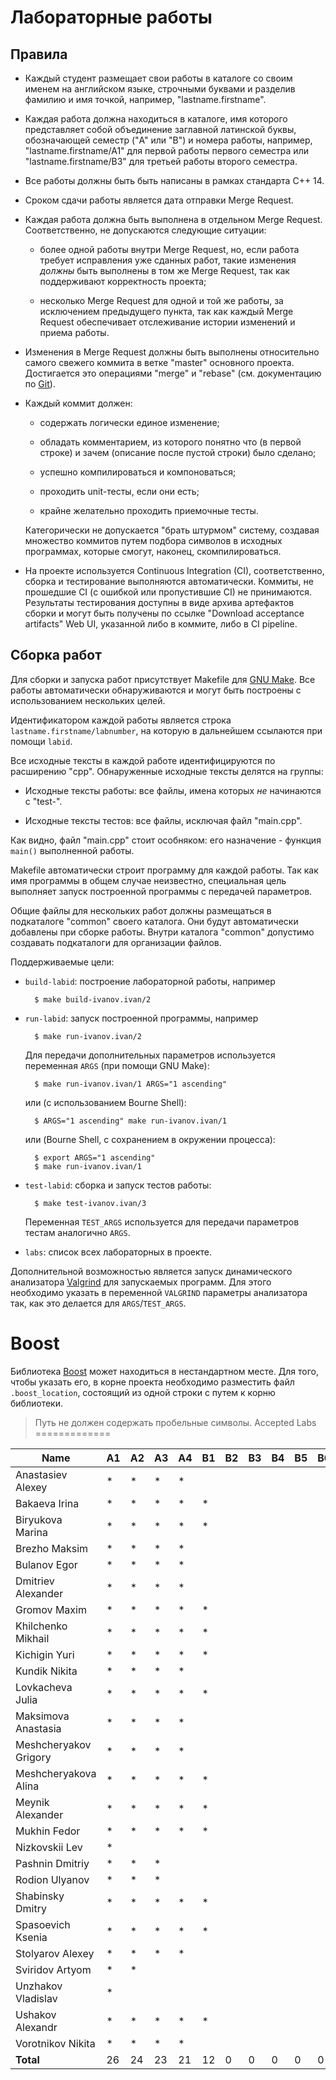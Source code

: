 Лабораторные работы
===================

Правила
-------

* Каждый студент размещает свои работы в каталоге со своим именем на
  английском языке, строчными буквами и разделив фамилию и имя
  точкой, например, "lastname.firstname".

* Каждая работа должна находиться в каталоге, имя которого
  представляет собой объединение заглавной латинской буквы,
  обозначающей семестр ("A" или "B") и номера работы, например,
  "lastname.firstname/A1" для первой работы первого семестра или
  "lastname.firstname/B3" для третьей работы второго семестра.

* Все работы должны быть быть написаны в рамках стандарта C++ 14.

* Сроком сдачи работы является дата отправки Merge Request.

* Каждая работа должна быть выполнена в отдельном Merge
  Request. Соответственно, не допускаются следующие ситуации:

    - более одной работы внутри Merge Request, но, если работа
      требует исправления уже сданных работ, такие изменения *должны*
      быть выполнены в том же Merge Request, так как поддерживают
      корректность проекта;

    - несколько Merge Request для одной и той же работы, за
      исключением предыдущего пункта, так как каждый Merge Request
      обеспечивает отслеживание истории изменений и приема работы.

* Изменения в Merge Request должны быть выполнены относительно самого
  свежего коммита в ветке "master" основного проекта. Достигается это
  операциями "merge" и "rebase" (см. документацию по
  [Git](https://git-scm.com/book)).

* Каждый коммит должен:

    - содержать логически единое изменение;

    - обладать комментарием, из которого понятно что (в первой строке)
      и зачем (описание после пустой строки) было сделано;

    - успешно компилироваться и компоноваться;

    - проходить unit-тесты, если они есть;

    - крайне желательно проходить приемочные тесты.

    Категорически не допускается "брать штурмом" систему, создавая
    множество коммитов путем подбора символов в исходных программах,
    которые смогут, наконец, скомпилироваться.

* На проекте используется Continuous Integration (CI), соответственно,
  сборка и тестирование выполняются автоматически. Коммиты, не
  прошедшие CI (с ошибкой или пропустившие CI) не
  принимаются. Результаты тестирования доступны в виде архива
  артефактов сборки и могут быть получены по ссылке "Download
  acceptance artifacts" Web UI, указанной либо в коммите, либо в CI
  pipeline.

Сборка работ
------------

Для сборки и запуска работ присутствует Makefile для
[GNU Make](https://www.gnu.org/software/make/). Все работы
автоматически обнаруживаются и могут быть построены с использованием
нескольких целей.

Идентификатором каждой работы является строка
`lastname.firstname/labnumber`, на которую в дальнейшем ссылаются при
помощи `labid`.

Все исходные тексты в каждой работе идентифицируются по расширению
"cpp". Обнаруженные исходные тексты делятся на группы:

* Исходные тексты работы: все файлы, имена которых _не_ начинаются с
  "test-".

* Исходные тексты тестов: все файлы, исключая файл "main.cpp".

Как видно, файл "main.cpp" стоит особняком: его назначение - функция
`main()` выполненной работы.

Makefile автоматически строит программу для каждой работы. Так как имя
программы в общем случае неизвестно, специальная цель выполняет запуск
построенной программы с передачей параметров.

Общие файлы для нескольких работ должны размещаться в подкаталоге
"common" своего каталога. Они будут автоматически добавлены при сборке
работы. Внутри каталога "common" допустимо создавать подкаталоги для
организации файлов.

Поддерживаемые цели:

* `build-labid`: построение лабораторной работы, например

        $ make build-ivanov.ivan/2

* `run-labid`: запуск построенной программы, например

        $ make run-ivanov.ivan/2

    Для передачи дополнительных параметров используется переменная
    `ARGS` (при помощи GNU Make):

        $ make run-ivanov.ivan/1 ARGS="1 ascending"

    или (c использованием Bourne Shell):

        $ ARGS="1 ascending" make run-ivanov.ivan/1

    или (Bourne Shell, с сохранением в окружении процесса):

        $ export ARGS="1 ascending"
        $ make run-ivanov.ivan/1

* `test-labid`: сборка и запуск тестов работы:

        $ make test-ivanov.ivan/3

    Переменная `TEST_ARGS` используется для передачи параметров тестам
    аналогично `ARGS`.

* `labs`: список всех лабораторных в проекте.

Дополнительной возможностью является запуск динамического анализатора
[Valgrind](http://valgrind.org) для запускаемых программ. Для этого
необходимо указать в переменной `VALGRIND` параметры анализатора так,
как это делается для `ARGS`/`TEST_ARGS`.

Boost
=====

Библиотека [Boost](http://boost.org) может находиться в нестандартном
месте. Для того, чтобы указать его, в корне проекта необходимо
разместить файл `.boost_location`, состоящий из одной строки с путем к
корню библиотеки.

> Путь не должен содержать пробельные символы.
Accepted Labs
=============

| Name                  | A1 | A2 | A3 | A4 | B1 | B2 | B3 | B4 | B5 | B6 | B7 | B8 |
|-----------------------|----|----|----|----|----|----|----|----|----|----|----|----|
| Anastasiev Alexey     | *  | *  | *  | *  |    |    |    |    |    |    |    |    |
| Bakaeva Irina         | *  | *  | *  | *  | *  |    |    |    |    |    |    |    |
| Biryukova Marina      | *  | *  | *  | *  | *  |    |    |    |    |    |    |    |
| Brezho Maksim         | *  | *  | *  | *  |    |    |    |    |    |    |    |    |
| Bulanov Egor          | *  | *  | *  | *  |    |    |    |    |    |    |    |    |
| Dmitriev Alexander    | *  | *  | *  | *  |    |    |    |    |    |    |    |    |
| Gromov Maxim          | *  | *  | *  | *  | *  |    |    |    |    |    |    |    |
| Khilchenko Mikhail    | *  | *  | *  | *  | *  |    |    |    |    |    |    |    |
| Kichigin Yuri         | *  | *  | *  | *  | *  |    |    |    |    |    |    |    |
| Kundik Nikita         | *  | *  | *  | *  |    |    |    |    |    |    |    |    |
| Lovkacheva Julia      | *  | *  | *  | *  | *  |    |    |    |    |    |    |    |
| Maksimova Anastasia   | *  | *  | *  | *  |    |    |    |    |    |    |    |    |
| Meshcheryakov Grigory | *  | *  | *  | *  |    |    |    |    |    |    |    |    |
| Meshcheryakova Alina  | *  | *  | *  | *  | *  |    |    |    |    |    |    |    |
| Meynik Alexander      | *  | *  | *  | *  | *  |    |    |    |    |    |    |    |
| Mukhin Fedor          | *  | *  | *  | *  | *  |    |    |    |    |    |    |    |
| Nizkovskii Lev        | *  |    |    |    |    |    |    |    |    |    |    |    |
| Pashnin Dmitriy       | *  | *  | *  |    |    |    |    |    |    |    |    |    |
| Rodion Ulyanov        | *  | *  | *  |    |    |    |    |    |    |    |    |    |
| Shabinsky Dmitry      | *  | *  | *  | *  | *  |    |    |    |    |    |    |    |
| Spasoevich Ksenia     | *  | *  | *  | *  | *  |    |    |    |    |    |    |    |
| Stolyarov Alexey      | *  | *  | *  | *  |    |    |    |    |    |    |    |    |
| Sviridov Artyom       | *  | *  |    |    |    |    |    |    |    |    |    |    |
| Unzhakov Vladislav    | *  |    |    |    |    |    |    |    |    |    |    |    |
| Ushakov Alexandr      | *  | *  | *  | *  | *  |    |    |    |    |    |    |    |
| Vorotnikov Nikita     | *  | *  | *  | *  |    |    |    |    |    |    |    |    |
| __Total__             |  26|  24|  23|  21|  12|   0|   0|   0|   0|   0|   0|   0|
